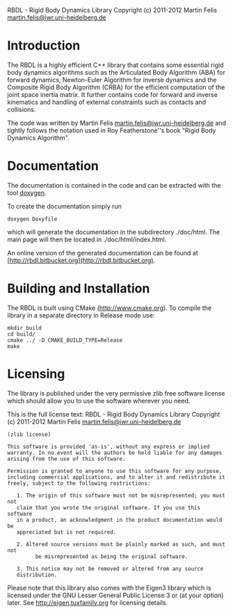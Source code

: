RBDL - Rigid Body Dynamics Library
Copyright (c) 2011-2012 Martin Felis <martin.felis@iwr.uni-heidelberg.de>

Introduction
============

The RBDL is a highly efficient C++ library that contains some essential
rigid body dynamics algorithms such as the Articulated Body Algorithm (ABA)
for forward dynamics, Newton-Euler Algorithm for inverse dynamics and the
Composite Rigid Body Algorithm (CRBA) for the efficient computation of
the joint space inertia matrix. It further contains code for forward and
inverse kinematics and handling of external constraints such as contacts
and collisions.

The code was written by Martin Felis <martin.felis@iwr.uni-heidelberg.de>
and tightly follows the notation used in Roy Featherstone''s book "Rigid
Body Dynamics Algorithm".

Documentation
=============

The documentation is contained in the code and can be extracted with the
tool [doxygen](http://www.doxygen.org).

To create the documentation simply run

    doxygen Doxyfile

which will generate the documentation in the subdirectory ./doc/html. The
main page will then be located in ./doc/html/index.html.

An online version of the generated documentation can be found at
[http://rbdl.bitbucket.org](http://rbdl.bitbucket.org).

Building and Installation
=========================

The RBDL is built using CMake (http://www.cmake.org). To compile the
library in a separate directory in Release mode use:

    mkdir build
    cd build/
    cmake ../ -D CMAKE_BUILD_TYPE=Release
    make

Licensing
=========

The library is published under the very permissive zlib free software
license which should allow you to use the software wherever you need. 

This is the full license text:
    RBDL - Rigid Body Dynamics Library
		Copyright (c) 2011-2012 Martin Felis <martin.felis@iwr.uni-heidelberg.de>

    (zlib license)
    
    This software is provided 'as-is', without any express or implied
    warranty. In no event will the authors be held liable for any damages
    arising from the use of this software.
    
    Permission is granted to anyone to use this software for any purpose,
    including commercial applications, and to alter it and redistribute it
    freely, subject to the following restrictions:
    
       1. The origin of this software must not be misrepresented; you must not
       claim that you wrote the original software. If you use this software
       in a product, an acknowledgment in the product documentation would be
       appreciated but is not required.
    
       2. Altered source versions must be plainly marked as such, and must not
			 be misrepresented as being the original software.
    
       3. This notice may not be removed or altered from any source
       distribution.

Please note that this library also comes with the Eigen3 library which is
licensed under the GNU Lesser General Public License 3 or (at your option)
later. See http://eigen.tuxfamily.org for licensing details.

